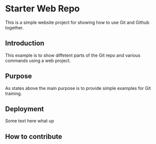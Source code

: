 # Starter Web Repo

This is a simple website project for showing how to use Git and Github together.

## Introduction

This example is to show diffetent parts of the Git repo and various commands using a web project.

## Purpose

As states above the main purpose is to provide simple examples for Git training.

## Deployment

Some text here what up

## How to contribute